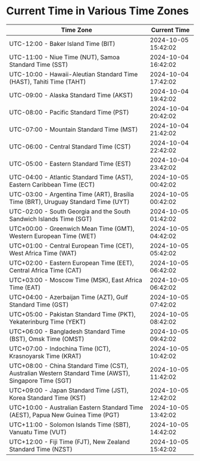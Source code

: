# Current Time in Various Time Zones

| Time Zone | Current Time |
|-----------|--------------|
| UTC-12:00 - Baker Island Time (BIT) | 2024-10-05 15:42:02 |
| UTC-11:00 - Niue Time (NUT), Samoa Standard Time (SST) | 2024-10-04 16:42:02 |
| UTC-10:00 - Hawaii-Aleutian Standard Time (HAST), Tahiti Time (TAHT) | 2024-10-04 17:42:02 |
| UTC-09:00 - Alaska Standard Time (AKST) | 2024-10-04 19:42:02 |
| UTC-08:00 - Pacific Standard Time (PST) | 2024-10-04 20:42:02 |
| UTC-07:00 - Mountain Standard Time (MST) | 2024-10-04 21:42:02 |
| UTC-06:00 - Central Standard Time (CST) | 2024-10-04 22:42:02 |
| UTC-05:00 - Eastern Standard Time (EST) | 2024-10-04 23:42:02 |
| UTC-04:00 - Atlantic Standard Time (AST), Eastern Caribbean Time (ECT) | 2024-10-05 00:42:02 |
| UTC-03:00 - Argentina Time (ART), Brasília Time (BRT), Uruguay Standard Time (UYT) | 2024-10-05 00:42:02 |
| UTC-02:00 - South Georgia and the South Sandwich Islands Time (SGT) | 2024-10-05 01:42:02 |
| UTC±00:00 - Greenwich Mean Time (GMT), Western European Time (WET) | 2024-10-05 04:42:02 |
| UTC+01:00 - Central European Time (CET), West Africa Time (WAT) | 2024-10-05 05:42:02 |
| UTC+02:00 - Eastern European Time (EET), Central Africa Time (CAT) | 2024-10-05 06:42:02 |
| UTC+03:00 - Moscow Time (MSK), East Africa Time (EAT) | 2024-10-05 06:42:02 |
| UTC+04:00 - Azerbaijan Time (AZT), Gulf Standard Time (GST) | 2024-10-05 07:42:02 |
| UTC+05:00 - Pakistan Standard Time (PKT), Yekaterinburg Time (YEKT) | 2024-10-05 08:42:02 |
| UTC+06:00 - Bangladesh Standard Time (BST), Omsk Time (OMST) | 2024-10-05 09:42:02 |
| UTC+07:00 - Indochina Time (ICT), Krasnoyarsk Time (KRAT) | 2024-10-05 10:42:02 |
| UTC+08:00 - China Standard Time (CST), Australian Western Standard Time (AWST), Singapore Time (SGT) | 2024-10-05 11:42:02 |
| UTC+09:00 - Japan Standard Time (JST), Korea Standard Time (KST) | 2024-10-05 12:42:02 |
| UTC+10:00 - Australian Eastern Standard Time (AEST), Papua New Guinea Time (PGT) | 2024-10-05 13:42:02 |
| UTC+11:00 - Solomon Islands Time (SBT), Vanuatu Time (VUT) | 2024-10-05 14:42:02 |
| UTC+12:00 - Fiji Time (FJT), New Zealand Standard Time (NZST) | 2024-10-05 15:42:02 |
